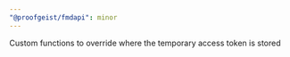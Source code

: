 ```yaml
---
"@proofgeist/fmdapi": minor
---
```


Custom functions to override where the temporary access token is stored
